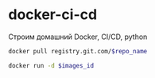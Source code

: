 # docker-ci-cd
Строим домашний Docker, CI/CD, python

```bash
docker pull registry.git.com/$repo_name
```

```bash
docker run -d $images_id
```

